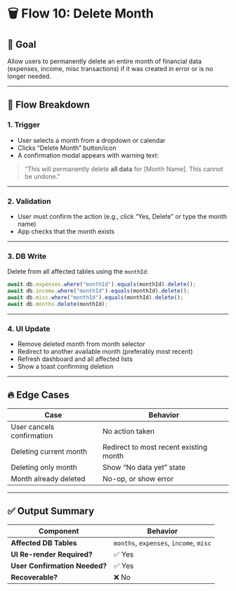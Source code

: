 # 🗑️ Flow 10: Delete Month

## 🧠 Goal

Allow users to permanently delete an entire month of financial data (expenses, income, misc transactions) if it was created in error or is no longer needed.

---

## 🔄 Flow Breakdown

### 1. Trigger

- User selects a month from a dropdown or calendar
- Clicks “Delete Month” button/icon
- A confirmation modal appears with warning text:

> “This will permanently delete **all data** for [Month Name]. This cannot be undone.”

---

### 2. Validation

- User must confirm the action (e.g., click “Yes, Delete” or type the month name)
- App checks that the month exists

---

### 3. DB Write

Delete from all affected tables using the `monthId`:

```ts
await db.expenses.where("monthId").equals(monthId).delete();
await db.income.where("monthId").equals(monthId).delete();
await db.misc.where("monthId").equals(monthId).delete();
await db.months.delete(monthId);
```

---

### 4. UI Update

- Remove deleted month from month selector
- Redirect to another available month (preferably most recent)
- Refresh dashboard and all affected lists
- Show a toast confirming deletion

---

## 🔥 Edge Cases

| Case                      | Behavior                               |
| ------------------------- | -------------------------------------- |
| User cancels confirmation | No action taken                        |
| Deleting current month    | Redirect to most recent existing month |
| Deleting only month       | Show “No data yet” state               |
| Month already deleted     | No-op, or show error                   |

---

## ✅ Output Summary

| Component                     | Behavior                               |
| ----------------------------- | -------------------------------------- |
| **Affected DB Tables**        | `months`, `expenses`, `income`, `misc` |
| **UI Re-render Required?**    | ✅ Yes                                 |
| **User Confirmation Needed?** | ✅ Yes                                 |
| **Recoverable?**              | ❌ No                                  |
